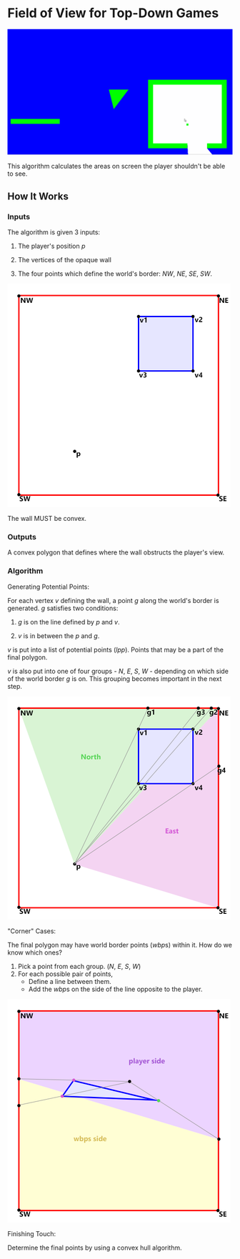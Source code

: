 # Field of View for Top-Down Games



![field of view demo](demo.gif)



This algorithm calculates the areas on screen the player shouldn't be able to see.



## How It Works



### Inputs



The algorithm is given 3 inputs:


1. The player's position *p*

2. The vertices of the opaque wall

3. The four points which define the world's border: *NW*, *NE*, *SE*, *SW*.



![inputs visual](inputs.png)



The wall MUST be convex.



### Outputs



A convex polygon that defines where the wall obstructs the player's view.



### Algorithm



Generating Potential Points:



For each vertex *v* defining the wall, a point *g* along the world's border is generated. *g* satisfies two conditions:



1. *g* is on the line defined by *p* and *v*.

2. *v* is in between the *p* and *g*.



*v* is put into a list of potential points (*lpp*). Points that may be a part of the final polygon.



*v* is also put into one of four groups - *N*, *E*, *S*, *W* - depending on which side of the world border *g* is on. This grouping becomes important in the next step.



![generated points visual](generatedPoints.png)



"Corner" Cases:



The final polygon may have world border points (*wbp*s) within it. How do we know which ones?



1. Pick a point from each group. (*N*, *E*, *S*, *W*)
2. For each possible pair of points,
	- Define a line between them.
	- Add the *wbp*s on the side of the line opposite to the player.



![border case 2](cornerCases.png)



Finishing Touch:



Determine the final points by using a convex hull algorithm.
